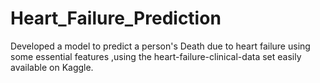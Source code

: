 # Heart_Failure_Prediction
Developed a model to predict a person's Death due to heart failure using some essential features ,using the heart-failure-clinical-data set easily available on Kaggle.
